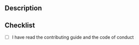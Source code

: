 <!--
Thank you for taking the time to make a pull request.

Please review our [contribution guide](https://github.com/SeequentEvo/evo-data-converters/blob/main/CONTRIBUTING.md) and our
[code of conduct](https://github.com/SeequentEvo/evo-data-converters/blob/main/CONTRIBUTING.md) before opening your first
pull request.

By making a pull request, you confirm you agree to our [Contributor License Agreement (CLA).](https://gist.github.com/imodeljs-admin/9a071844d3a8d420092b5cf360e978ca)
-->

## Description

<!-- Describe your proposed changes in detail -->

## Checklist

- [ ] I have read the contributing guide and the code of conduct
